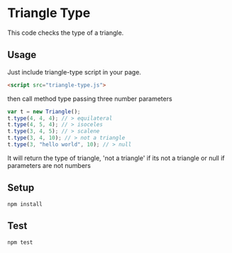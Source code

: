 # Triangle Type

This code checks the type of a triangle.

## Usage

Just include triangle-type script in your page.
```html
<script src="triangle-type.js">
```

then call method type passing three number parameters
```javascript
var t = new Triangle();
t.type(4, 4, 4); // > equilateral
t.type(4, 5, 4); // > isoceles
t.type(3, 4, 5); // > scalene
t.type(3, 4, 10); // > not a triangle
t.type(3, "hello world", 10); // > null
```
It will return the type of triangle, 'not a triangle' if its not a triangle or null if parameters are not numbers


## Setup 
```shell
npm install
```

## Test
```shell
npm test
```